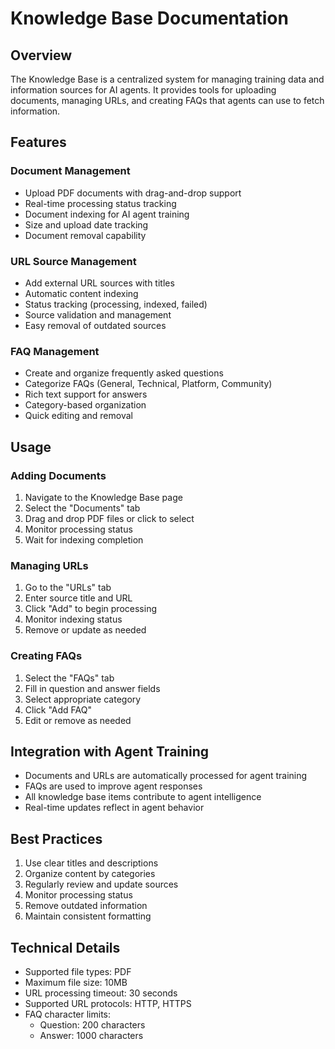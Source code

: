 # Knowledge Base Documentation

## Overview
The Knowledge Base is a centralized system for managing training data and information sources for AI agents. It provides tools for uploading documents, managing URLs, and creating FAQs that agents can use to fetch information.

## Features

### Document Management
- Upload PDF documents with drag-and-drop support
- Real-time processing status tracking
- Document indexing for AI agent training
- Size and upload date tracking
- Document removal capability

### URL Source Management
- Add external URL sources with titles
- Automatic content indexing
- Status tracking (processing, indexed, failed)
- Source validation and management
- Easy removal of outdated sources

### FAQ Management
- Create and organize frequently asked questions
- Categorize FAQs (General, Technical, Platform, Community)
- Rich text support for answers
- Category-based organization
- Quick editing and removal

## Usage

### Adding Documents
1. Navigate to the Knowledge Base page
2. Select the "Documents" tab
3. Drag and drop PDF files or click to select
4. Monitor processing status
5. Wait for indexing completion

### Managing URLs
1. Go to the "URLs" tab
2. Enter source title and URL
3. Click "Add" to begin processing
4. Monitor indexing status
5. Remove or update as needed

### Creating FAQs
1. Select the "FAQs" tab
2. Fill in question and answer fields
3. Select appropriate category
4. Click "Add FAQ"
5. Edit or remove as needed

## Integration with Agent Training
- Documents and URLs are automatically processed for agent training
- FAQs are used to improve agent responses
- All knowledge base items contribute to agent intelligence
- Real-time updates reflect in agent behavior

## Best Practices
1. Use clear titles and descriptions
2. Organize content by categories
3. Regularly review and update sources
4. Monitor processing status
5. Remove outdated information
6. Maintain consistent formatting

## Technical Details
- Supported file types: PDF
- Maximum file size: 10MB
- URL processing timeout: 30 seconds
- Supported URL protocols: HTTP, HTTPS
- FAQ character limits: 
  - Question: 200 characters
  - Answer: 1000 characters 